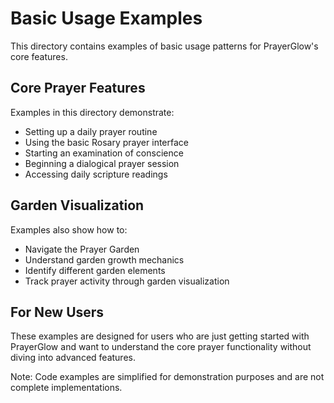 # Basic Usage Examples

This directory contains examples of basic usage patterns for PrayerGlow's core features.

## Core Prayer Features

Examples in this directory demonstrate:

- Setting up a daily prayer routine
- Using the basic Rosary prayer interface
- Starting an examination of conscience
- Beginning a dialogical prayer session
- Accessing daily scripture readings

## Garden Visualization 

Examples also show how to:

- Navigate the Prayer Garden
- Understand garden growth mechanics
- Identify different garden elements
- Track prayer activity through garden visualization

## For New Users

These examples are designed for users who are just getting started with PrayerGlow and want to understand the core prayer functionality without diving into advanced features.

Note: Code examples are simplified for demonstration purposes and are not complete implementations.